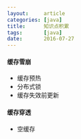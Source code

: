```yaml
---
layout:     article
categories: [java]
title:      知识点积累
tags:       [java]
date:       2016-07-27
---
```


#### 缓存雪崩

* 缓存预热
* 分布式锁
* 缓存失效前更新

#### 缓存穿透

* 空缓存
